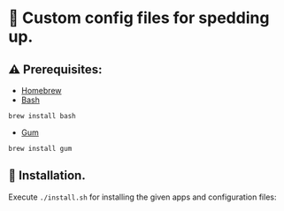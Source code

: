 # :rocket: Custom config files for spedding up.

## :warning: Prerequisites:

- [Homebrew](https://brew.sh/)
- [Bash](https://formulae.brew.sh/formula/bash)

```shell
brew install bash
```

- [Gum](https://github.com/charmbracelet/gum)

```shell
brew install gum
```

## :wrench: Installation.

Execute `./install.sh` for installing the given apps and configuration files:
